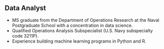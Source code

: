 ## Data Analyst
- MS graduate from the Department of Operations Research at the Naval Postgraduate School with a concentration in data science. 
- Qualified Operations Analysis Subspecialist (U.S. Navy subspecialty code 3211P).
- Experience building machine learning programs in Python and R.
